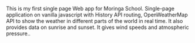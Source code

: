 This is my first single page Web app for Moringa School.
Single-page application on vanilla javascript with History API routing, OpenWeatherMap API to show the weather in different parts of the world in real time.
It also provides data on sunrise and sunset.
It gives wind speeds and atmospheric pressure..
